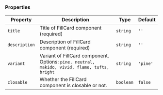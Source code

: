 ### Properties

| Property      | Description                                                                                  | Type      | Default  |
| ------------- | -------------------------------------------------------------------------------------------- | --------- | -------- |
| `title`       | Title of FillCard component (required)                                                       | `string`  | `''`     |
| `description` | Description of FillCard component (required)                                                 | `string`  | `''`     |
| `variant`     | Variant of FillCard component. Options: `pine, neutral, makido, vivid, flame, tufts, bright` | `string`  | `'pine'` |
| `closable`    | Whether the FillCard component is closable or not.                                           | `boolean` | `false`  |
